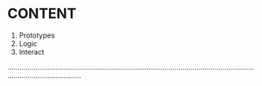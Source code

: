 # CONTENT

1. Prototypes
2. Logic
3. Interact


.................................................................................................................................................................
